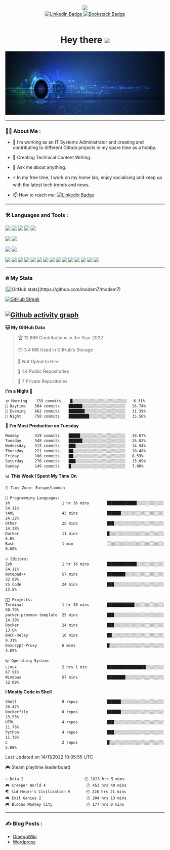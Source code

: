 <div id="header" align="center">
  <img src="https://media.giphy.com/media/f3iwJFOVOwuy7K6FFw/giphy.gif" width="300"/>
<div id="badges">
  <a href="https://www.linkedin.com/in/alexlaneit/">
    <img src="https://img.shields.io/badge/LinkedIn-blue?style=for-the-badge&logo=linkedin&logoColor=white" alt="LinkedIn Badge"/>
  </a>
  <a href="https://modem7.com">
  <img src="https://img.shields.io/badge/Bookstack-blue?style=for-the-badge&logo=BookStack&logoColor=white" alt="Bookstack Badge"/>
  </a>
</div>
  <img src="https://komarev.com/ghpvc/?username=modem7&style=flat-square&color=blue" alt=""/>
<h1>
  Hey there
  <img src="https://media.giphy.com/media/hvRJCLFzcasrR4ia7z/giphy.gif" width="30px"/>
</h1>
</div>

<div align="center">
  <img src="https://github.com/modem7/MiscAssets/blob/master/images/ezgif-6-79e26c05da.jpg" width="800" height="200"/>
</div>

---

### :man_technologist: About Me :
- :telescope: I’m working as an IT Systems Administrator and creating and contributing to different Github projects in my spare time as a hobby.

- :seedling: Creating Technical Content Writing.

- 💬 Ask me about anything.

- :zap: In my free time, I work on my home lab, enjoy socialising and keep up with the latest tech trends and news.

- :mailbox: How to reach me: [![Linkedin Badge](https://img.shields.io/badge/-AlexLaneIT-blue?style=flat&logo=Linkedin&logoColor=white)](https://www.linkedin.com/in/alexlaneit/)

---

### :hammer_and_wrench: Languages and Tools :
![](https://img.shields.io/badge/OS-Centos-informational?style=flat&logo=centos&logoColor=white&color=981e32)
![](https://img.shields.io/badge/OS-Debian-informational?style=flat&logo=debian&logoColor=white&color=981e32)
![](https://img.shields.io/badge/OS-RHEL-informational?style=flat&logo=red-hat&logoColor=white&color=981e32)
![](https://img.shields.io/badge/OS-Ubuntu-informational?style=flat&logo=ubuntu&logoColor=white&color=981e32)
![](https://img.shields.io/badge/OS-Windows-informational?style=flat&logo=windows&logoColor=white&color=981e32)

![](https://img.shields.io/badge/Editor-Notepad++-informational?style=flat&logo=notepadplusplus&logoColor=white&color=981e32)
![](https://img.shields.io/badge/Editor-Visual_Studio_Code-informational?style=flat&logo=visual-studio-code&logoColor=white&color=981e32)


![](https://img.shields.io/badge/Shell-Bash-informational?style=flat&logo=gnu-bash&logoColor=white&color=981e32)
![](https://img.shields.io/badge/Shell-ZSH-informational?style=flat&logo=gnu-bash&logoColor=white&color=981e32)

![](https://img.shields.io/badge/Tools-3CX-informational?style=flat&logoColor=white&color=981e32)
![](https://img.shields.io/badge/Tools-Ansible-informational?style=flat&logo=ansible&logoColor=white&color=981e32)
![](https://img.shields.io/badge/Tools-Arduino-informational?style=flat&logo=arduino&logoColor=white&color=981e32)
![](https://img.shields.io/badge/Tools-Borg-informational?style=flat&logoColor=white&color=981e32)
![](https://img.shields.io/badge/Tools-Docker-informational?style=flat&logo=docker&logoColor=white&color=981e32)
![](https://img.shields.io/badge/Tools-Drone_CI-informational?style=flat&logo=drone&logoColor=white&color=981e32)
![](https://img.shields.io/badge/Tools-Git-informational?style=flat&logo=git&logoColor=white&color=981e32)
![](https://img.shields.io/badge/Tools-Github-informational?style=flat&logo=github&logoColor=white&color=981e32)
![](https://img.shields.io/badge/Tools-Gitlab-informational?style=flat&logo=gitlab&logoColor=white&color=981e32)
![](https://img.shields.io/badge/Tools-Jira-informational?style=flat&logo=jira&logoColor=white&color=981e32)
![](https://img.shields.io/badge/Tools-Kanban-informational?style=flat&logoColor=white&color=981e32)
![](https://img.shields.io/badge/Tools-Nginx-informational?style=flat&logo=nginx&logoColor=white&color=981e32)
![](https://img.shields.io/badge/Tools-Raspberry_Pi-informational?style=flat&logo=raspberry-pi&logoColor=white&color=981e32)
![](https://img.shields.io/badge/Tools-Snyk-informational?style=flat&logo=snyk&logoColor=white&color=981e32)
![](https://img.shields.io/badge/Tools-Traefik-informational?style=flat&logo=traefikmesh&logoColor=white&color=981e32)

---

### :fire: My Stats
[![GitHub stats](https://github-readme-stats.vercel.app/api?username=modem7&show_icons=true&theme=codeSTACKr&count_private=true")](https://github.com/modem7/modem7)

[![GitHub Streak](http://github-readme-streak-stats.herokuapp.com?user=modem7&theme=elegant&hide_border=true&date_format=j%20M%5B%20Y%5D&background=DD272700)](https://git.io/streak-stats)

[![Github activity graph](https://activity-graph.herokuapp.com/graph?username=modem7&theme=elegant&custom_title=Contribution%20Graph&hide_border=true&bg_color=%20)](https://github.com/modem7/modem7)
---

<!--START_SECTION:waka-->
**🐱 My GitHub Data** 

> 🏆 12,668 Contributions in the Year 2022
 > 
> 📦 3.4 MB Used in GitHub's Storage 
 > 
> 🚫 Not Opted to Hire
 > 
> 📜 44 Public Repositories 
 > 
> 🔑 7 Private Repositories  
 > 
**I'm a Night 🦉** 

```text
🌞 Morning    133 commits    █░░░░░░░░░░░░░░░░░░░░░░░░   6.31% 
🌆 Daytime    564 commits    ██████░░░░░░░░░░░░░░░░░░░   26.74% 
🌃 Evening    662 commits    ███████░░░░░░░░░░░░░░░░░░   31.39% 
🌙 Night      750 commits    █████████░░░░░░░░░░░░░░░░   35.56%

```
📅 **I'm Most Productive on Tuesday** 

```text
Monday       419 commits    █████░░░░░░░░░░░░░░░░░░░░   19.87% 
Tuesday      549 commits    ██████░░░░░░░░░░░░░░░░░░░   26.03% 
Wednesday    315 commits    ███░░░░░░░░░░░░░░░░░░░░░░   14.94% 
Thursday     221 commits    ██░░░░░░░░░░░░░░░░░░░░░░░   10.48% 
Friday       180 commits    ██░░░░░░░░░░░░░░░░░░░░░░░   8.53% 
Saturday     276 commits    ███░░░░░░░░░░░░░░░░░░░░░░   13.09% 
Sunday       149 commits    █░░░░░░░░░░░░░░░░░░░░░░░░   7.06%

```


📊 **This Week I Spent My Time On** 

```text
⌚︎ Time Zone: Europe/London

💬 Programming Languages: 
sh                       1 hr 36 mins        █████████████░░░░░░░░░░░░   54.11% 
YAML                     43 mins             ██████░░░░░░░░░░░░░░░░░░░   24.22% 
Other                    25 mins             ███░░░░░░░░░░░░░░░░░░░░░░   14.38% 
Docker                   11 mins             █░░░░░░░░░░░░░░░░░░░░░░░░   6.6% 
Bash                     1 min               ░░░░░░░░░░░░░░░░░░░░░░░░░   0.68%

🔥 Editors: 
Zsh                      1 hr 36 mins        █████████████░░░░░░░░░░░░   54.11% 
Notepad++                57 mins             ████████░░░░░░░░░░░░░░░░░   32.09% 
VS Code                  24 mins             ███░░░░░░░░░░░░░░░░░░░░░░   13.8%

🐱‍💻 Projects: 
Terminal                 1 hr 30 mins        ████████████░░░░░░░░░░░░░   50.79% 
packer-proxmox-template  25 mins             ███░░░░░░░░░░░░░░░░░░░░░░   14.38% 
Docker                   24 mins             ███░░░░░░░░░░░░░░░░░░░░░░   13.8% 
DHCP-Relay               16 mins             ██░░░░░░░░░░░░░░░░░░░░░░░   9.31% 
Dnscrypt-Proxy           6 mins              █░░░░░░░░░░░░░░░░░░░░░░░░   3.89%

💻 Operating System: 
Linux                    2 hrs 1 min         █████████████████░░░░░░░░   67.91% 
Windows                  57 mins             ████████░░░░░░░░░░░░░░░░░   32.09%

```

**I Mostly Code in Shell** 

```text
Shell                    9 repos             ██████░░░░░░░░░░░░░░░░░░░   26.47% 
Dockerfile               8 repos             ██████░░░░░░░░░░░░░░░░░░░   23.53% 
HTML                     4 repos             ███░░░░░░░░░░░░░░░░░░░░░░   11.76% 
Python                   4 repos             ███░░░░░░░░░░░░░░░░░░░░░░   11.76% 
C                        2 repos             █░░░░░░░░░░░░░░░░░░░░░░░░   5.88%

```



 Last Updated on 14/11/2022 10:05:55 UTC
<!--END_SECTION:waka-->

<!-- steam-box start -->
🎮 Steam playtime leaderboard
```text
⚔️ Dota 2                           🕘 1826 hrs 5 mins
🎮 Creeper World 4                  🕘 453 hrs 40 mins
🌏 Sid Meier's Civilization V       🕘 226 hrs 21 mins
🎮 Evil Genius 2                    🕘 204 hrs 13 mins
🎮 Bloons Monkey City               🕘 177 hrs 0 mins
```
<!-- Powered by https://github.com/YouEclipse/steam-box . -->
<!-- steam-box end -->

---

### :writing_hand: Blog Posts :
- [OmegaWiki](https://omegawiki.modem7.com)
- [Wordpress](https://modem7.wordpress.com)
